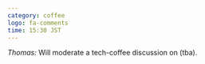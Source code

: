 ```yaml
---
category: coffee
logo: fa-comments
time: 15:30 JST
---
```


*Thomas:*  Will moderate a tech-coffee discussion on (tba).
